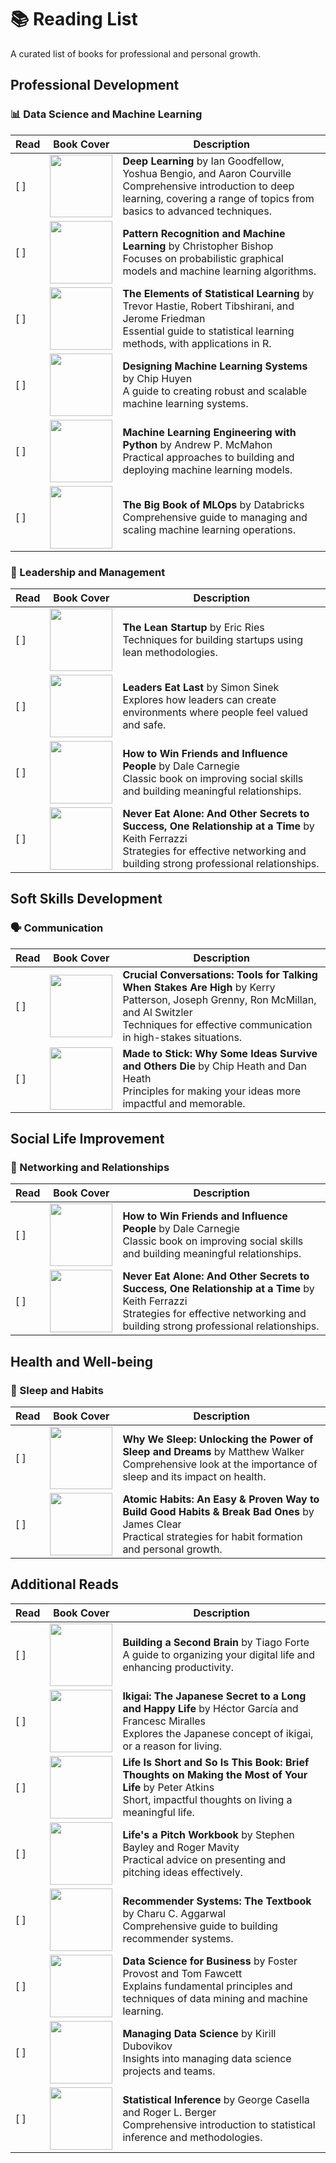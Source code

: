 # 📚 Reading List

A curated list of books for professional and personal growth.

## Professional Development

### 📊 Data Science and Machine Learning

| Read | Book Cover | Description |
|------|------------|-------------|
| [ ] | <img src="https://images-na.ssl-images-amazon.com/images/I/41r+0xwQo3L._SX403_BO1,204,203,200_.jpg" width="100"> | **Deep Learning** by Ian Goodfellow, Yoshua Bengio, and Aaron Courville<br>Comprehensive introduction to deep learning, covering a range of topics from basics to advanced techniques. |
| [ ] | <img src="https://m.media-amazon.com/images/I/71fqxXDY2ZL._AC_UF350,350_QL50_.jpg" width="100"> | **Pattern Recognition and Machine Learning** by Christopher Bishop<br>Focuses on probabilistic graphical models and machine learning algorithms. |
| [ ] | <img src="https://images-na.ssl-images-amazon.com/images/I/51qaMlPveVL._SX218_BO1,204,203,200_QL40_FMwebp_.jpg" width="100"> | **The Elements of Statistical Learning** by Trevor Hastie, Robert Tibshirani, and Jerome Friedman<br>Essential guide to statistical learning methods, with applications in R. |
| [ ] | <img src="https://images-na.ssl-images-amazon.com/images/I/51Ueq+uEovL._SX379_BO1,204,203,200_.jpg" width="100"> | **Designing Machine Learning Systems** by Chip Huyen<br>A guide to creating robust and scalable machine learning systems. |
| [ ] | <img src="https://images-na.ssl-images-amazon.com/images/I/41rWqJmIPuL._SX403_BO1,204,203,200_.jpg" width="100"> | **Machine Learning Engineering with Python** by Andrew P. McMahon<br>Practical approaches to building and deploying machine learning models. |
| [ ] | <img src="https://images-na.ssl-images-amazon.com/images/I/41bVxuDgRrL._SX218_BO1,204,203,200_QL40_FMwebp_.jpg" width="100"> | **The Big Book of MLOps** by Databricks<br>Comprehensive guide to managing and scaling machine learning operations. |

### 🏢 Leadership and Management

| Read | Book Cover | Description |
|------|------------|-------------|
| [ ] | <img src="https://images-na.ssl-images-amazon.com/images/I/51N-u8AsmdL._SX329_BO1,204,203,200_.jpg" width="100"> | **The Lean Startup** by Eric Ries<br>Techniques for building startups using lean methodologies. |
| [ ] | <img src="https://images-na.ssl-images-amazon.com/images/I/51DiMlqKZ6L._SX330_BO1,204,203,200_.jpg" width="100"> | **Leaders Eat Last** by Simon Sinek<br>Explores how leaders can create environments where people feel valued and safe. |
| [ ] | <img src="https://images-na.ssl-images-amazon.com/images/I/51o8Tdp4NxL._SX320_BO1,204,203,200_.jpg" width="100"> | **How to Win Friends and Influence People** by Dale Carnegie<br>Classic book on improving social skills and building meaningful relationships. |
| [ ] | <img src="https://images-na.ssl-images-amazon.com/images/I/51IBBVFxtbL._SX329_BO1,204,203,200_.jpg" width="100"> | **Never Eat Alone: And Other Secrets to Success, One Relationship at a Time** by Keith Ferrazzi<br>Strategies for effective networking and building strong professional relationships. |

## Soft Skills Development

### 🗣️ Communication

| Read | Book Cover | Description |
|------|------------|-------------|
| [ ] | <img src="https://images-na.ssl-images-amazon.com/images/I/51AKK6rAYzL._SX342_BO1,204,203,200_.jpg" width="100"> | **Crucial Conversations: Tools for Talking When Stakes Are High** by Kerry Patterson, Joseph Grenny, Ron McMillan, and Al Switzler<br>Techniques for effective communication in high-stakes situations. |
| [ ] | <img src="https://images-na.ssl-images-amazon.com/images/I/51l39W+U9BL._SX321_BO1,204,203,200_.jpg" width="100"> | **Made to Stick: Why Some Ideas Survive and Others Die** by Chip Heath and Dan Heath<br>Principles for making your ideas more impactful and memorable. |

## Social Life Improvement

### 🤝 Networking and Relationships

| Read | Book Cover | Description |
|------|------------|-------------|
| [ ] | <img src="https://images-na.ssl-images-amazon.com/images/I/51o8Tdp4NxL._SX320_BO1,204,203,200_.jpg" width="100"> | **How to Win Friends and Influence People** by Dale Carnegie<br>Classic book on improving social skills and building meaningful relationships. |
| [ ] | <img src="https://images-na.ssl-images-amazon.com/images/I/51IBBVFxtbL._SX329_BO1,204,203,200_.jpg" width="100"> | **Never Eat Alone: And Other Secrets to Success, One Relationship at a Time** by Keith Ferrazzi<br>Strategies for effective networking and building strong professional relationships. |

## Health and Well-being

### 🛌 Sleep and Habits

| Read | Book Cover | Description |
|------|------------|-------------|
| [ ] | <img src="https://images-na.ssl-images-amazon.com/images/I/41Y3t-FY1ZL._SX329_BO1,204,203,200_.jpg" width="100"> | **Why We Sleep: Unlocking the Power of Sleep and Dreams** by Matthew Walker<br>Comprehensive look at the importance of sleep and its impact on health. |
| [ ] | <img src="https://images-na.ssl-images-amazon.com/images/I/51-nXsSRfZL._SX329_BO1,204,203,200_.jpg" width="100"> | **Atomic Habits: An Easy & Proven Way to Build Good Habits & Break Bad Ones** by James Clear<br>Practical strategies for habit formation and personal growth. |

## Additional Reads

| Read | Book Cover | Description |
|------|------------|-------------|
| [ ] | <img src="https://images-na.ssl-images-amazon.com/images/I/41s6ZQCPtDL._SX329_BO1,204,203,200_.jpg" width="100"> | **Building a Second Brain** by Tiago Forte<br>A guide to organizing your digital life and enhancing productivity. |
| [ ] | <img src="https://images-na.ssl-images-amazon.com/images/I/41H3yF2R0mL._SX258_BO1,204,203,200_.jpg" width="100"> | **Ikigai: The Japanese Secret to a Long and Happy Life** by Héctor García and Francesc Miralles<br>Explores the Japanese concept of ikigai, or a reason for living. |
| [ ] | <img src="https://images-na.ssl-images-amazon.com/images/I/41YWBxWitCL._SX331_BO1,204,203,200_.jpg" width="100"> | **Life Is Short and So Is This Book: Brief Thoughts on Making the Most of Your Life** by Peter Atkins<br>Short, impactful thoughts on living a meaningful life. |
| [ ] | <img src="https://images-na.ssl-images-amazon.com/images/I/31mnuW2xvLL._SX331_BO1,204,203,200_.jpg" width="100"> | **Life's a Pitch Workbook** by Stephen Bayley and Roger Mavity<br>Practical advice on presenting and pitching ideas effectively. |
| [ ] | <img src="https://images-na.ssl-images-amazon.com/images/I/51Bz60iDotL._SX258_BO1,204,203,200_.jpg" width="100"> | **Recommender Systems: The Textbook** by Charu C. Aggarwal<br>Comprehensive guide to building recommender systems. |
| [ ] | <img src="https://images-na.ssl-images-amazon.com/images/I/41GxjKsNxxL._SX331_BO1,204,203,200_.jpg" width="100"> | **Data Science for Business** by Foster Provost and Tom Fawcett<br>Explains fundamental principles and techniques of data mining and machine learning. |
| [ ] | <img src="https://images-na.ssl-images-amazon.com/images/I/41H5dT0n2rL._SX331_BO1,204,203,200_.jpg" width="100"> | **Managing Data Science** by Kirill Dubovikov<br>Insights into managing data science projects and teams. |
| [ ] | <img src="https://images-na.ssl-images-amazon.com/images/I/51N-UzF6dfL._SX379_BO1,204,203,200_.jpg" width="100"> | **Statistical Inference** by George Casella and Roger L. Berger<br>Comprehensive introduction to statistical inference and methodologies. |
